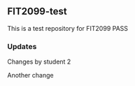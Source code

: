 ## FIT2099-test

This is a test repository for FIT2099 PASS

###  Updates

Changes by student 2

Another change